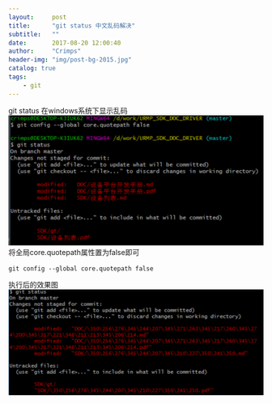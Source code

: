 ```yaml
---
layout:     post
title:      "git status 中文乱码解决"
subtitle:   ""
date:       2017-08-20 12:00:40
author:     "Crimps"
header-img: "img/post-bg-2015.jpg"
catalog: true
tags:
    - git
---
```

git status 在windows系统下显示乱码
![中文乱码图](/img/in-post/2017-08-20-img1.png)
将全局core.quotepath属性置为false即可
```
git config --global core.quotepath false
```
执行后的效果图
![执行后效果图](img/in-post/2017-08-20-img2.png)